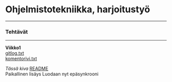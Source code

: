 # Ohjelmistotekniikka, harjoitustyö
----
### Tehtävät
----
**Viikko1** </br>
[gitlog.txt](https://github.com/EternalAzure/ot-harjoitustyo/blob/master/laskarit/viikko1/gitlog.txt) </br>
[komentorivi.txt](https://github.com/EternalAzure/ot-harjoitustyo/blob/master/laskarit/viikko1/komentorivi.txt)


_Tässä kiva_
[README](https://github.com/EternalAzure/RTS-Demo-1.0)
</br>
Paikallinen lisäys
Luodaan nyt epäsynkrooni
